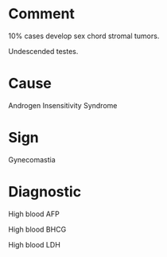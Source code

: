 # Comment

10% cases develop sex chord stromal tumors.

Undescended testes.

# Cause

Androgen Insensitivity Syndrome

# Sign

Gynecomastia

# Diagnostic

High blood AFP

High blood BHCG

High blood LDH
